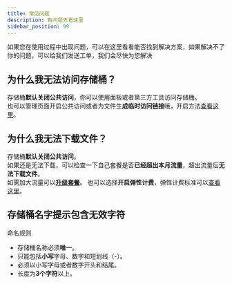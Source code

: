```yaml
---
title: 常见问题
description: 有问题先看这里
sidebar_position: 99
---
```


如果您在使用过程中出现问题，可以在这里看看能否找到解决方案，如果解决不了你的问题，可以给我们发送工单，我们会尽快为您解决

## 为什么我无法访问存储桶？

存储桶**默认关闭公共访问**，你可以使用面板或者第三方工具访问存储桶。<br/>
也可以管理页面开启公共访问或者为文件生**成临时访问链接**哦，开启方法[查看这里](/docs/ros/manage#信息监控)。


## 为什么我无法下载文件？

存储桶**默认关闭公共访问**。<br/>
如果还是无法下载，可以检查一下自己套餐是否**已经超出本月流量**，超出流量后**无法下载文件**。<br/>
如需加大流量可以[**升级套餐**](/docs/ros/plan#变更套餐)。
也可以选择**开启弹性计费**，弹性计费标准可以[查看这里](/docs/ros/manage#基本信息)。


## 存储桶名字提示包含无效字符

命名规则<br/>
* 存储桶名称必须**唯一**。<br/>
* 只能包括**小写**字母、数字和短划线（-）。<br/>
* 必须以小写字母或者数字开头和结尾。<br/>
* 长度为**3个字符**以上。